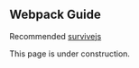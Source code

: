 ## Webpack Guide

Recommended [survivejs](https://survivejs.com/webpack/foreword/)

This page is under construction.